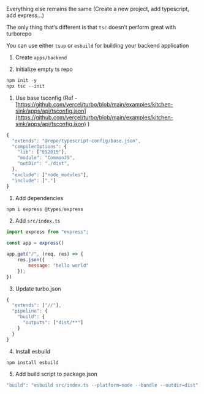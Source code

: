 Everything else remains the same (Create a new project, add typescript, add express…)

The only thing that’s different is that `tsc` doesn’t perform great with turborepo

You can use either `tsup` or `esbuild` for building your backend application

1. Create `apps/backend`

2. Initialize empty ts repo

```javascript
npm init -y
npx tsc --init
```

1. Use base tsconfig (Ref - [https://github.com/vercel/turbo/blob/main/examples/kitchen-sink/apps/api/tsconfig.json](https://github.com/vercel/turbo/blob/main/examples/kitchen-sink/apps/api/tsconfig.json) )

```javascript
{
  "extends": "@repo/typescript-config/base.json",
  "compilerOptions": {
    "lib": ["ES2015"],
    "module": "CommonJS",
    "outDir": "./dist",
  },
  "exclude": ["node_modules"],
  "include": ["."]
}
```

1. Add dependencies

```javascript
npm i express @types/express
```

2. Add `src/index.ts`

```javascript
import express from "express";

const app = express()

app.get("/", (req, res) => {
    res.json({
        message: "hello world"
    });
})
```

3. Update turbo.json

```javascript
{
  "extends": ["//"],
  "pipeline": {
    "build": {
      "outputs": ["dist/**"]
    }
  }
}
```

4. Install esbuild

```javascript
npm install esbuild
```

5. Add build script to package.json

```javascript
"build": "esbuild src/index.ts --platform=node --bundle --outdir=dist"
```